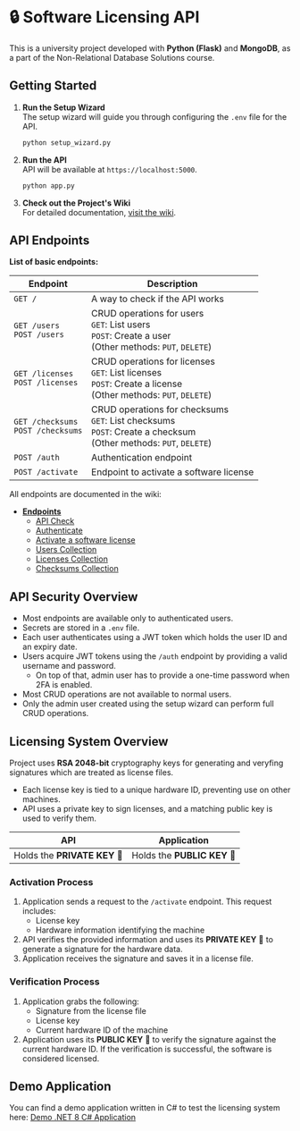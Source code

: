 # 🔒 Software Licensing API

This is a university project developed with **Python (Flask)** and **MongoDB**, as a part of the Non-Relational Database Solutions course. 

## **Getting Started**

1. **Run the Setup Wizard**  
   The setup wizard will guide you through configuring the `.env` file for the API.
   ```bash
   python setup_wizard.py
   ```

2. **Run the API**  
   API will be available at `https://localhost:5000`.
   ```bash
   python app.py
   ```

3. **Check out the Project's Wiki**  
   For detailed documentation, [visit the wiki](https://github.com/rara64/software-licensing-api/wiki).

## API Endpoints

**List of basic endpoints:**

| Endpoint                | Description                                                                                                 |
| ----------------------- | ----------------------------------------------------------------------------------------------------------- |
| `GET /`                | A way to check if the API works                                                                             |
| `GET /users`<br>`POST /users` | CRUD operations for users <br> `GET`: List users <br> `POST`: Create a user <br> (Other methods: `PUT`, `DELETE`) |
| `GET /licenses`<br>`POST /licenses` | CRUD operations for licenses <br> `GET`: List licenses <br> `POST`: Create a license <br> (Other methods: `PUT`, `DELETE`) |
| `GET /checksums`<br>`POST /checksums` | CRUD operations for checksums <br> `GET`: List checksums <br> `POST`: Create a checksum <br> (Other methods: `PUT`, `DELETE`) |
| `POST /auth`            | Authentication endpoint                                                                                     |
| `POST /activate`        | Endpoint to activate a software license                                                                    |

All endpoints are documented in the wiki:
-   [**Endpoints**](https://github.com/rara64/software-licensing-api/wiki/endpoints)
    -  [API Check](https://github.com/rara64/software-licensing-api/wiki/endpoints#api-check)
    -  [Authenticate](https://github.com/rara64/software-licensing-api/wiki/endpoints#authenticate)
    -  [Activate a software license](https://github.com/rara64/software-licensing-api/wiki/endpoints#activate-a-software-license)
    -  [Users Collection](https://github.com/rara64/software-licensing-api/wiki/endpoints#users-collection)
    -  [Licenses Collection](https://github.com/rara64/software-licensing-api/wiki/endpoints#licenses-collection)
    -  [Checksums Collection](https://github.com/rara64/software-licensing-api/wiki/endpoints#checksums-collection)

## API Security Overview

- Most endpoints are available only to authenticated users.
- Secrets are stored in a `.env` file.
- Each user authenticates using a JWT token which holds the user ID and an expiry date.
- Users acquire JWT tokens using the `/auth` endpoint by providing a valid username and password.
  - On top of that, admin user has to provide a one-time password when 2FA is enabled.
- Most CRUD operations are not available to normal users.
- Only the admin user created using the setup wizard can perform full CRUD operations.

## Licensing System Overview

Project uses **RSA 2048-bit** cryptography keys for generating and veryfing signatures which are treated as license files.
-   Each license key is tied to a unique hardware ID, preventing use on other machines.
-   API uses a private key to sign licenses, and a matching public key is used to verify them.

| **API**     | **Application**  |
| ------------- | ------------------------------------------ |
| Holds the **PRIVATE KEY** 🔑 | Holds the **PUBLIC KEY** 🔑 |

### Activation Process

1. Application sends a request to the `/activate` endpoint. This request includes:
    -   License key
    -   Hardware information identifying the machine
2. API verifies the provided information and uses its **PRIVATE KEY** 🔑 to generate a signature for the hardware data.
3. Application receives the signature and saves it in a license file.

### Verification Process

1. Application grabs the following:
    -   Signature from the license file
    -   License key
    -   Current hardware ID of the machine
2. Application uses its **PUBLIC KEY** 🔑 to verify the signature against the current hardware ID. If the verification is successful, the software is considered licensed.

## Demo Application

You can find a demo application written in C# to test the licensing system here: [Demo .NET 8 C# Application](https://github.com/rara64/software-licensing-api/blob/main/demo_app/Program.cs)

